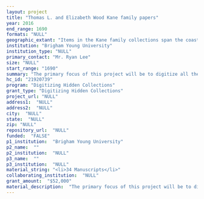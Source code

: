 ```yaml
--- 
layout: project 
title: "Thomas L. and Elizabeth Wood Kane family papers"
year: 2016
end_range: 1690
formats: "NULL"
geographic_extant: "Items in the Kane family collections span the coasts of the United States, from California to Pennsylvania, as well as Europe, the islands of the Caribbean, and the Arctic. They primarily relate to the following regions: Pennsylvania; Utah and the Inter-Mountain West; Nebraska Territory; and, Washington, D.C."
institution: "Brigham Young University"
institution_type: "NULL"
primary_contact: "Mr. Ryan Lee"
size: "NULL"
start_range: "1690"
summary: "The primary focus of this project will be to digitize all the papers in the L. Tom Perry Special Collections at Brigham Young University related to Thomas and Elizabeth Kane and their family. These collections include several volumes of diaries, hundreds of letters, thousands of photographs, and other ephemera related to the life of this unique American family. These papers are unique in that they cover a variety of topics relevant to any student of 19th century America history, including early 19th Century US government; Arctic explorations by Elisha Kent Kane; Mormonism, Brigham Young, and the settlement of Utah; Civil War; early women photographers; women's progressive movements; 19th Century medical practice; and, the settlement of northwestern Pennsylvania. Some of these have been digitized, but this project will focus on updating metadata and digitizing the remaining items so that they can all be available for researchers online."
hc_id: "21920739"
program: "Digitizing Hidden Collections"
grant_type: "Digitizing Hidden Collections"
project_url: "NULL"
address1:  "NULL"
address2:  "NULL"
city:  "NULL"
state:  "NULL"
zip: "NULL"
repository_url:  "NULL"
funded:  "FALSE"
p1_institution:  "Brigham Young University"
p2_name:  ""
p2_institution:  "NULL"
p3_name:  ""
p3_institution:  "NULL"
material_string: "<li>34 Manuscripts</li>"
collaborating_institution:  "NULL"
grant_amount:  "$52,000"
material_description:  "The primary focus of this project will be to digitize all the papers in the L. Tom Perry Special Collections at Brigham Young University related to Thomas and Elizabeth Kane and their family. These papers, spanning seven different collections, include several volumes of diaries, hundreds of letters, thousands of photographs, and other ephemera related to the life of this unique American family. These papers are unique in that they cover a variety of topics relevant to any student of 19th century America history, including early 19th Century US government; Arctic explorations by Elisha Kent Kane; Mormonism, Brigham Young, and the settlement of Utah; Civil War; early women photographers; women's progressive movements; 19th Century medical practice; and, the settlement of northwestern Pennsylvania. The majority of these items came from descendants of the Kane family, but some were purchased from vendors."
---
```

